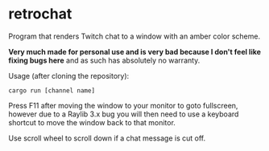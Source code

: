 # retrochat

Program that renders Twitch chat to a window with an amber color scheme.

**Very much made for personal use and is very bad because I don't feel like fixing bugs here** and as such has absolutely no warranty.

Usage (after cloning the repository):

`cargo run [channel name]`

Press F11 after moving the window to your monitor to goto fullscreen, however due to a Raylib 3.x bug you will then need to use a keyboard shortcut to move the window back to that monitor.

Use scroll wheel to scroll down if a chat message is cut off.
